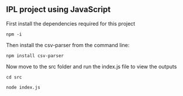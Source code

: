 ## IPL project using JavaScript



First install the dependencies required for this project
```
npm -i
```

Then install the csv-parser from the command line:
```
npm install csv-parser
```

Now move to the src folder and run the index.js file to view the outputs

```
cd src

node index.js
```